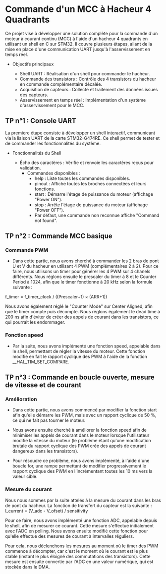 # Commande d'un MCC à Hacheur 4 Quadrants

Ce projet vise à développer une solution complète pour la commande d'un moteur à courant continu (MCC) à l'aide d'un hacheur 4 quadrants en utilisant un shell en C sur STM32. Il couvre plusieurs étapes, allant de la mise en place d'une communication UART jusqu'à l'asservissement en temps réel.
- Objectifs principaux

    - Shell UART : Réalisation d'un shell pour commander le hacheur.
    - Commande des transistors : Contrôle des 4 transistors du hacheur en commande complémentaire décalée.
    - Acquisition de capteurs : Collecte et traitement des données issues des capteurs.
    - Asservissement en temps réel : Implémentation d'un système d'asservissement pour le MCC.

## TP n°1 : Console UART

La première étape consiste à développer un shell interactif, communicant via la liaison UART de la carte STM32-G474RE. Ce shell permet de tester et de commander les fonctionnalités du système.
- Fonctionnalités du Shell

    - Écho des caractères : Vérifie et renvoie les caractères reçus pour validation.
        - Commandes disponibles :
           - help : Liste toutes les commandes disponibles.
            - pinout : Affiche toutes les broches connectées et leurs fonctions.
            - start : Démarre l'étage de puissance du moteur (affichage "Power ON").
            - stop : Arrête l'étage de puissance du moteur (affichage "Power OFF").
            - Par défaut, une commande non reconnue affiche "Command not found".

## TP n°2 : Commande MCC basique

### Commande PWM

- Dans cette partie, nous avons cherché à commander les 2 bras de pont U et V du hacheur en utilisant 4 PWM (complémentaires 2 à 2). Pour ce faire, nous utilisons un timer pour générer les 4 PWM sur 4 chanels différents.
Nous réglons ensuite le prescaler du timer à 8 et le Counter Period à 1024, afin que le timer fonctionne à 20 kHz selon la formule suivante :

f_timer = f_timer_clock / ((Prescaler+1) × (ARR+1))

Nous avons également réglé le "Counter Mode" sur Center Aligned, afin que le timer compte puis décompte.
Nous réglons également le dead time à 200 ns afin d'éviter de créer des appels de courant dans les transistors, ce qui pourrait les endommager.

### Fonction speed

- Par la suite, nous avons implémenté une fonction speed, appelable dans le shell, permettant de régler la vitesse du moteur.
Cette fonction modifie en fait le rapport cyclique des PWM à l'aide de la fonction __HAL_TIM_SET_COMPARE.

## TP n°3 : Commande en boucle ouverte, mesure de vitesse et de courant

### Amélioration

- Dans cette partie, nous avons commencé par modifier la fonction start afin qu'elle démarre les PWM, mais avec un rapport cyclique de 50 %, ce qui ne fait pas tourner le moteur.
- Nous avons ensuite cherché à améliorer la fonction speed afin de minimiser les appels de courant dans le moteur lorsque l'utilisateur modifie la vitesse du moteur (le problème étant qu'une modification brutale du rapport cyclique des PWM crée des appels de courant dangereux dans les transistors).

- Pour résoudre ce problème, nous avons implémenté, à l'aide d'une boucle for, une rampe permettant de modifier progressivement le rapport cyclique des PWM en l'incrémentant toutes les 10 ms vers la valeur cible.

### Mesure du courant

Nous nous sommes par la suite attelés à la mesure du courant dans les bras de pont du hacheur.
La fonction de transfert du capteur est la suivante : 
I_current = (V_adc - V_ofset) / sensitivity 

Pour ce faire, nous avons implémenté une fonction ADC, appelable depuis le shell, afin de mesurer ce courant.
Cette mesure s'effectue initialement avec l'ADC en polling. Nous avons ensuite modifié cette fonction pour qu'elle effectue des mesures de courant à intervalles réguliers.

Pour cela, nous déclenchons les mesures au moment où le timer des PWM commence à décompter, car c'est le moment où le courant est le plus stable (instant le plus éloigné des commutations des transistors). Cette mesure est ensuite convertie par l'ADC en une valeur numérique, qui est stockée dans le DMA.
